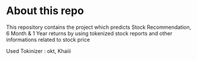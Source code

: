 # About this repo
This repository contains the project which predicts Stock Recommendation, 6 Month & 1 Year returns by using tokenized stock reports and other informations related to stock price

Used Tokinizer : okt, Khaiii

